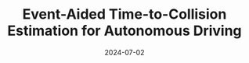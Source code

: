 ---
title: "Event-Aided Time-to-Collision Estimation for Autonomous Driving"
collection: publications
permalink: /publication/2024-ETTC
date: 2024-07-02
venue: "ECCV"
authors: "Jinghang Li*, <b>Bangyan Liao*</b>, Xiuyuan Lu,  Peidong Liu, Shaojie Shen, Yi Zhou"
url: 
project: 
bibtex: 
arxiv: 
openpdf: 
supp: 
teaser: images/2024_ETTC.png
videoresults: 
videotalk: 
poster: 
code: 
---